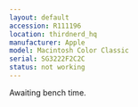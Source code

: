 ```yaml
---
layout: default
accession: R111196
location: thirdnerd_hq
manufacturer: Apple
model: Macintosh Color Classic
serial: SG3222F2C2C
status: not working
---
```


Awaiting bench time.
